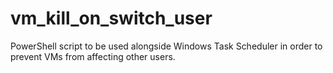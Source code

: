 # vm_kill_on_switch_user
PowerShell script to be used alongside Windows Task Scheduler in order to prevent VMs from affecting other users.
